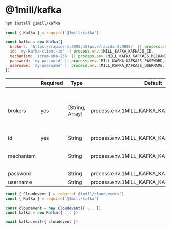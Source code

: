 # @1mill/kafka

```bash
npm install @1mill/kafka
```

```js
const { Kafka } = require('@1mill/kafka')

const kafka = new Kafka({
  brokers: 'https://rapids-1:9092,https://rapids-2:9092/' || process.env.1MILL_KAFKA_KAFKAJS_BROKERS,
  id: 'my-kafka-client-id' || process.env.1MILL_KAFKA_KAFKAJS_ID,
  mechanism: 'scram-sha-256' || process.env.1MILL_KAFKA_KAFKAJS_MECHANISM,
  password: 'my-password' || process.env.1MILL_KAFKA_KAFKAJS_PASSWORD,
  username: 'my-username' || process.env.1MILL_KAFKA_KAFKAJS_USERNAME,
})

```

|           | Required | Type            | Default                                   | Notes                                                                                                               |
|-----------|----------|-----------------|-------------------------------------------|---------------------------------------------------------------------------------------------------------------------|
| brokers   | yes      | [String, Array] | process.env.1MILL_KAFKA_KAFKAJS_BROKERS   | 'https://my-broker-1:9092/,https://my-broker-2:9092/' OR ['https://my-broker-1:9092/', 'https://my-broker-2:9092/'] |
| id        | yes      | String          | process.env.1MILL_KAFKA_KAFKAJS_ID        |                                                                                                                     |
| mechanism |          | String          | process.env.1MILL_KAFKA_KAFKAJS_MECHANISM | Options: 'plain', 'scram-sha-256', or 'scram-sha-512'                                                               |
| password  |          | String          | process.env.1MILL_KAFKA_KAFKAJS_PASSWORD  |                                                                                                                     |
| username  |          | String          | process.env.1MILL_KAFKA_KAFKAJS_USERNAME  |                                                                                                                     |

```js
const { Cloudevent } = require('@1mill/cloudevents')
const { Kafka } = require('@1mill/kafka')

const cloudevent = new Cloudevent({ ... })
const kafka = new Kafka({ ... })

await kafka.emit({ cloudevent })
```
